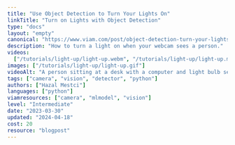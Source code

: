 ```yaml
---
title: "Use Object Detection to Turn Your Lights On"
linkTitle: "Turn on Lights with Object Detection"
type: "docs"
layout: "empty"
canonical: "https://www.viam.com/post/object-detection-turn-your-lights-on"
description: "How to turn a light on when your webcam sees a person."
videos:
  ["/tutorials/light-up/light-up.webm", "/tutorials/light-up/light-up.mp4"]
images: ["/tutorials/light-up/light-up.gif"]
videoAlt: "A person sitting at a desk with a computer and light bulb set up in front of her. As she leaves the light turns off, and as she enters the frame, the light turns back on."
tags: ["camera", "vision", "detector", "python"]
authors: ["Hazal Mestci"]
languages: ["python"]
viamresources: ["camera", "mlmodel", "vision"]
level: "Intermediate"
date: "2023-03-30"
updated: "2024-04-18"
cost: 20
resource: "blogpost"
---
```

